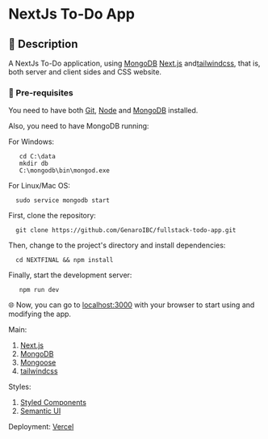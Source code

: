 # NextJs To-Do App

## 📑 Description

A NextJs To-Do application, using [MongoDB](https://mongodb.com/)  [Next.js](https://nextjs.org/) and[tailwindcss](https://tailwindcss.com/), that is, both server and client sides and CSS website.


### 📜 Pre-requisites

You need to have both [Git](https://git-scm.com/), [Node](https://nodejs.org/) and [MongoDB](https://www.mongodb.com/try/download/community) installed.

Also, you need to have MongoDB running:

For Windows:

```shell
   cd C:\data
   mkdir db
   C:\mongodb\bin\mongod.exe
```

For Linux/Mac OS:

```shell
  sudo service mongodb start
```

First, clone the repository:

```shell
  git clone https://github.com/GenaroIBC/fullstack-todo-app.git
```

Then, change to the project's directory and install dependencies:

```shell
  cd NEXTFINAL && npm install
```

Finally, start the development server:

```shell
   npm run dev
```

🌐 Now, you can go to [localhost:3000](http://localhost:3000) with your browser to start using and modifying the app.



Main:

1. [Next.js](https://nextjs.org)
1. [MongoDB](https://www.mongodb.com)
1. [Mongoose](https://mongoosejs.com)
1. [tailwindcss](https://tailwindcss.com/)

Styles:

1. [Styled Components](https://styled-components.com)
1. [Semantic UI](https://semantic-ui.com)

Deployment: [Vercel](https://vercel.com)
